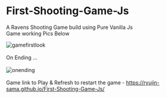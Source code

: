 # First-Shooting-Game-Js
A Ravens Shooting Game build using Pure Vanilla Js </br>
Game working Pics Below </br>

![gamefirstlook](https://user-images.githubusercontent.com/97237040/185758035-073f4261-c567-43f6-9c89-f069a28754c5.png)
</br>
</br> 
On Ending ... </br>
</br>
![onending](https://user-images.githubusercontent.com/97237040/185758070-479263eb-c2fa-4c20-942c-7c1a2aae712a.png)
</br>
</br>
Game link to Play & Refresh to restart the game - https://ryujin-sama.github.io/First-Shooting-Game-Js/
